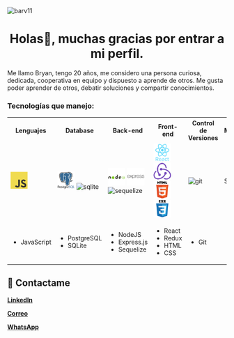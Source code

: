 <p align="left"> <img src="https://komarev.com/ghpvc/?username=barv11&label=Profile%20views&color=0e75b6&style=flat" alt="barv11" /> </p>

<h1 align="center">Holas👋, muchas gracias por entrar a mi perfil.</h1>
<p align="left">Me llamo Bryan, tengo 20 años, me considero una persona curiosa, dedicada, cooperativa en equipo y dispuesto a aprende de otros.
 Me gusta poder aprender de otros, debatir soluciones y compartir conocimientos.</p>



<h3 align="left">Tecnologías que manejo:</h3>
 
<table style="width:100%">
  <tr>
    <th>Lenguajes</th>
    <th>Database</th>
    <th>Back-end</th>
    <th>Front-end</th>
    <th>Control de Versiones</th>
    <th>Metodologías</th>
  </tr>
  <tr>
    <td>
      <img src="https://raw.githubusercontent.com/devicons/devicon/master/icons/javascript/javascript-original.svg" alt="javascript" width="40" height="40"/>
    </td>
    <td>
      <img src="https://raw.githubusercontent.com/devicons/devicon/master/icons/postgresql/postgresql-original-wordmark.svg" alt="postgresql" width="40" height="40"/>
      <img src="https://www.vectorlogo.zone/logos/sqlite/sqlite-icon.svg" alt="sqlite" width="40" height="40"/>
    </td>
    <td>
      <img src="https://raw.githubusercontent.com/devicons/devicon/master/icons/nodejs/nodejs-original-wordmark.svg" alt="nodejs" width="40" height="40"/>
      <img src="https://raw.githubusercontent.com/devicons/devicon/master/icons/express/express-original-wordmark.svg" alt="express" width="40" height="40"/>
      <img src="https://sequelize.org/img/logo.svg" alt="sequelize" width="40" height="40"/>
    </td>
    <td>
      <img src="https://raw.githubusercontent.com/devicons/devicon/master/icons/react/react-original-wordmark.svg" alt="react" width="40" height="40"/>
      <img src="https://raw.githubusercontent.com/devicons/devicon/master/icons/redux/redux-original.svg" alt="redux" width="40" height="40"/>
      <img src="https://raw.githubusercontent.com/devicons/devicon/master/icons/html5/html5-original-wordmark.svg" alt="html5" width="40" height="40"/>
      <img src="https://raw.githubusercontent.com/devicons/devicon/master/icons/css3/css3-original-wordmark.svg" alt="css3" width="40" height="40"/>
    </td>
    <td>
      <img src="https://www.vectorlogo.zone/logos/git-scm/git-scm-icon.svg" alt="git" width="40" height="40"/>
    </td>
   <td>SCRUM</td>
  </tr>
 <tr>
  <td><ul><li>JavaScript</li></ul></td>
  <td><ul><li>PostgreSQL</li><li>SQLite</li></ul></td>
  <td><ul><li>NodeJS</li><li>Express.js</li><li>Sequelize</li></ul></td>
  <td><ul><li>React</li><li>Redux</li><li>HTML</li><li>CSS</li></ul></td>
  <td><ul><li>Git</li></ul></td>
  <td></td>
 </tr>
</table>


## 📩 Contactame 
**[Linkedln](https://www.linkedin.com/in/barv11/)**

**[Correo](mailto:bryan.rv.develop@hotmail.com)**

**[WhatsApp](https://wa.link/91wz73)**
